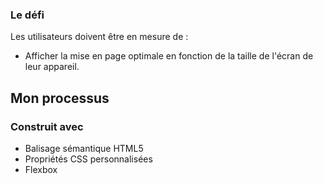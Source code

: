 


### Le défi

Les utilisateurs doivent être en mesure de :

- Afficher la mise en page optimale en fonction de la taille de l'écran de leur appareil.






## Mon processus

### Construit avec

- Balisage sémantique HTML5
- Propriétés CSS personnalisées
- Flexbox




